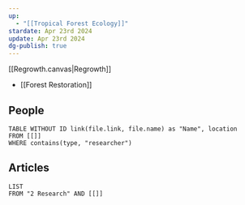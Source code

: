 ```yaml
---
up:
  - "[[Tropical Forest Ecology]]"
stardate: Apr 23rd 2024
update: Apr 23rd 2024
dg-publish: true
---
```

[[Regrowth.canvas|Regrowth]]

- [[Forest Restoration]]


## People
```dataview
TABLE WITHOUT ID link(file.link, file.name) as "Name", location
FROM [[]]
WHERE contains(type, "researcher")
```

## Articles
```dataview
LIST 
FROM "2 Research" AND [[]]

```